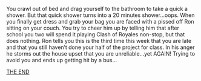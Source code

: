 You crawl out of bed and drag yourself to the bathroom to take a quick a shower. But that quick shower turns into a 20 minutes shower...oops. When you finally get dress and grab your bag you are faced with a pissed off Ron sitting on your couch. You try to cheer him up by telling him that after school you two will spend it playing Clash of Royales non-stop, but that does nothing. Ron tells you this is the third time this week that you are late and that you still haven’t done your half of the project for class. In his anger he storms out the house upset that you are unreliable...yet AGAIN! Trying to avoid you and ends up getting hit by a bus…


[THE END](ending-3.md)